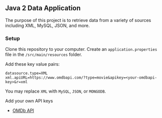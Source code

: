 ## Java 2 Data Application

The purpose of this project is to retrieve data from a variety of sources
including XML, MySQL, JSON, and more.

### Setup

Clone this repository to your computer.
Create an `application.properties` file in 
the `/src/main/resources` folder.

Add these key value pairs:

```
datasource.type=XML
xml.apiURL=https://www.omdbapi.com/?type=movie&apikey=<your-omdbapi-key>&r=xml
```

You may replace `XML` with `MySQL`, `JSON`, or `MONGODB`.

Add your own API keys

- [OMDb API](https://www.omdbapi.com/apikey.aspx)